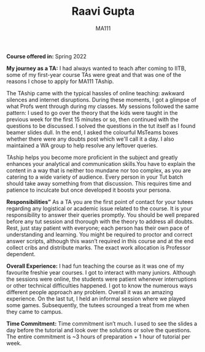 ﻿---
layout: post
title: Raavi Gupta
subtitle: MA111
cover-img: assets/img/TA_blogs.jpg
thumbnail-img: assets/img/MA111_thumbnail.jpeg
share-img: "same as thumbnail"
comments: true
tags: [Academic, TA, Blog]
---


**Course offered in:**
Spring 2022 


**My journey as a TA:**
I had always wanted to teach after coming to IITB, some of my first-year course TAs were great and that was one of the reasons I chose to apply for MA111 TAship.


The TAship came with the typical hassles of online teaching: awkward silences and internet disruptions. During these moments, I got a glimpse of what Profs went through during my classes. My sessions followed the same pattern: I used to go over the theory that the kids were taught in the previous week for the first 15 minutes or so, then continued with the questions to be discussed.
I solved the questions in the tut itself as I found beamer slides dull. In the end, I asked the colourful MsTeams boxes whether there were any doubts post which we'll call it a day. I also maintained a WA group to help resolve any leftover queries.


TAship helps you become more proficient in the subject and greatly enhances your analytical and communication skills.You have to explain the content in a way that is neither too mundane nor too complex, as you are catering to a wide variety of audience. Every person in your Tut batch should take away something from that discussion. This requires time and patience to inculcate but once developed it boosts your persona.


**Responsibilities”**
As a TA you are the first point of contact for your tutees regarding any logistical or academic issue related to the course. It is your responsibility to answer their queries promptly. You should be well prepared before any tut session and thorough with the theory to address all doubts. Rest, just stay patient with everyone; each person has their own pace of understanding and learning. 
You might be required to proctor and correct answer scripts, although this wasn’t required in this course and at the end collect cribs and distribute marks. The exact work allocation is Professor dependent.




**Overall Experience:**
I had fun teaching the course as it was one of my favourite freshie year courses. I got to interact with many juniors. Although the sessions were online, the students were patient whenever interruptions or other technical difficulties happened. I got to know the numerous ways different people approach any problem. Overall it was an amazing experience. On the last tut, I held an informal session where we played some games. Subsequently, the tutees scrounged a treat from me when they came to campus.


**Time Commitment:**
Time commitment isn’t much. I used to see the slides a day before the tutorial and look over the solutions or solve the questions. The entire commitment is ~3 hours of preparation + 1 hour of tutorial per week.